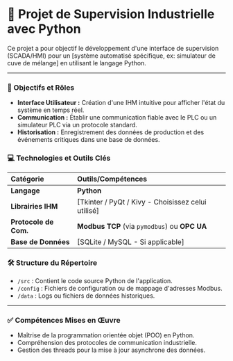 # 🐍 Projet de Supervision Industrielle avec Python

Ce projet a pour objectif le développement d'une interface de supervision (SCADA/HMI) pour un [système automatisé spécifique, ex: simulateur de cuve de mélange] en utilisant le langage Python.

---

### 🎯 Objectifs et Rôles

* **Interface Utilisateur :** Création d'une IHM intuitive pour afficher l'état du système en temps réel.
* **Communication :** Établir une communication fiable avec le PLC ou un simulateur PLC via un protocole standard.
* **Historisation :** Enregistrement des données de production et des événements critiques dans une base de données.

### 💻 Technologies et Outils Clés

| Catégorie | Outils/Compétences |
| :--- | :--- |
| **Langage** | **Python** |
| **Librairies IHM** | [Tkinter / PyQt / Kivy - Choisissez celui utilisé] |
| **Protocole de Com.** | **Modbus TCP** (via `pymodbus`) ou **OPC UA** |
| **Base de Données** | [SQLite / MySQL - Si applicable] |

### 🛠️ Structure du Répertoire

* `/src` : Contient le code source Python de l'application.
* `/config` : Fichiers de configuration ou de mappage d'adresses Modbus.
* `/data` : Logs ou fichiers de données historiques.

---

### ✅ Compétences Mises en Œuvre

* Maîtrise de la programmation orientée objet (POO) en Python.
* Compréhension des protocoles de communication industrielle.
* Gestion des threads pour la mise à jour asynchrone des données.
